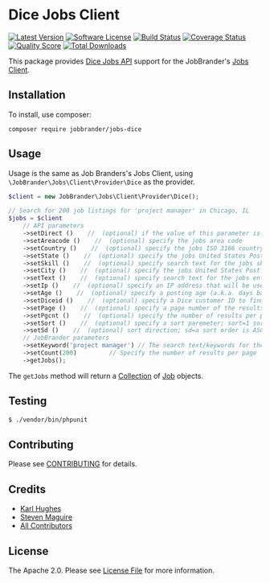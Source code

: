 # Dice Jobs Client

[![Latest Version](https://img.shields.io/github/release/JobBrander/jobs-dice.svg?style=flat-square)](https://github.com/JobBrander/jobs-dice/releases)
[![Software License](https://img.shields.io/badge/license-APACHE%202.0-brightgreen.svg?style=flat-square)](LICENSE.md)
[![Build Status](https://img.shields.io/travis/JobBrander/jobs-dice/master.svg?style=flat-square&1)](https://travis-ci.org/JobBrander/jobs-dice)
[![Coverage Status](https://img.shields.io/scrutinizer/coverage/g/JobBrander/jobs-dice.svg?style=flat-square)](https://scrutinizer-ci.com/g/JobBrander/jobs-dice/code-structure)
[![Quality Score](https://img.shields.io/scrutinizer/g/JobBrander/jobs-dice.svg?style=flat-square)](https://scrutinizer-ci.com/g/JobBrander/jobs-dice)
[![Total Downloads](https://img.shields.io/packagist/dt/jobbrander/jobs-dice.svg?style=flat-square)](https://packagist.org/packages/jobbrander/jobs-dice)

This package provides [Dice Jobs API](http://www.dice.com/common/content/util/apidoc/jobsearch.html)
support for the JobBrander's [Jobs Client](https://github.com/JobBrander/jobs-common).

## Installation

To install, use composer:

```
composer require jobbrander/jobs-dice
```

## Usage

Usage is the same as Job Branders's Jobs Client, using `\JobBrander\Jobs\Client\Provider\Dice` as the provider.

```php
$client = new JobBrander\Jobs\Client\Provider\Dice();

// Search for 200 job listings for 'project manager' in Chicago, IL
$jobs = $client
    // API parameters
    ->setDirect ()    //  (optional) if the value of this parameter is "1" then jobs returned will be direct hire
    ->setAreacode ()    //  (optional) specify the jobs area code
    ->setCountry ()    //  (optional) specify the jobs ISO 3166 country code
    ->setState ()    //  (optional) specify the jobs United States Post Office state code
    ->setSkill ()    //  (optional) specify search text for the jobs skill property
    ->setCity ()    //  (optional) specify the jobs United States Post Office ZipCode as the center of 40 mile radius
    ->setText ()    //  (optional) specify search text for the jobs entire body
    ->setIp ()    //  (optional) specify an IP address that will be used to look up a geocode which will be used in the search
    ->setAge ()    //  (optional) specify a posting age (a.k.a. days back)
    ->setDiceid ()    //  (optional) specify a Dice customer ID to find only jobs from that company
    ->setPage ()    //  (optional) specify a page number of the results to be displayed (1 based)
    ->setPgcnt ()    //  (optional) specify the number of results per page
    ->setSort ()    //  (optional) specify a sort paremeter; sort=1 sorts by posted age, sort=2 sorts by job title, sort=3 sorts by company, sort=4 sorts by location
    ->setSd ()    //  (optional) sort direction; sd=a sort order is ASCENDING sd=d sort order is DESCENDING
    // JobBrander parameters
    ->setKeyword('project manager') // The search text/keywords for the jobs entire body
    ->setCount(200)         // Specify the number of results per page
    ->getJobs();
```

The `getJobs` method will return a [Collection](https://github.com/JobBrander/jobs-common/blob/master/src/Collection.php) of [Job](https://github.com/JobBrander/jobs-common/blob/master/src/Job.php) objects.

## Testing

``` bash
$ ./vendor/bin/phpunit
```

## Contributing

Please see [CONTRIBUTING](https://github.com/jobbrander/jobs-dice/blob/master/CONTRIBUTING.md) for details.

## Credits

- [Karl Hughes](https://github.com/karllhughes)
- [Steven Maguire](https://github.com/stevenmaguire)
- [All Contributors](https://github.com/jobbrander/jobs-dice/contributors)

## License

The Apache 2.0. Please see [License File](https://github.com/jobbrander/jobs-dice/blob/master/LICENSE) for more information.
